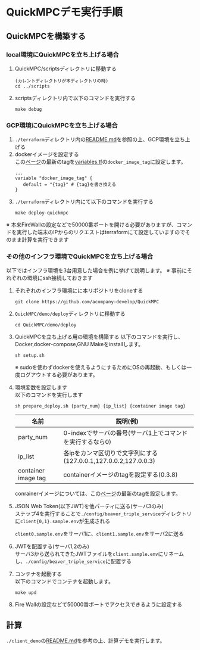 # QuickMPCデモ実行手順

## QuickMPCを構築する

### local環境にQuickMPCを立ち上げる場合
1. QuickMPC/scriptsディレクトリに移動する
    ```
    (カレントディレクトリが本ディレクトリの時)
    cd ../scripts
    ```
2. scriptsディレクトリ内で以下のコマンドを実行する
    ```
    make debug
    ```
### GCP環境にQuickMPCを立ち上げる場合
1. `./terraform`ディレクトリ内の[README.md](terraform/README.md)を参照の上、GCP環境を立ち上げる
2. dockerイメージを設定する <br>
    この[ページ](https://github.com/acompany-develop/QuickMPC/tags)の最新のtagを[variables.tf](./terraform/application/vaiables.tf)の`docker_image_tag`に設定します。
    ```
    ...
    variable "docker_image_tag" {
       default = "{tag}" # {tag}を書き換える
    }
    ```
3. `./terraform`ディレクトリ内にて以下のコマンドを実行する
    ```
    make deploy-quickmpc
    ```
※ 本来FireWallの設定などで50000番ポートを開ける必要がありますが、コマンドを実行した端末のIPからのリクエストはterraformにて設定していますのでそのまま計算を実行できます
### その他のインフラ環境でQuickMPCを立ち上げる場合
以下ではインフラ環境を3台用意した場合を例に挙げて説明します。
※ 事前にそれぞれの環境にssh接続しておきます
1. それぞれのインフラ環境にに本リポジトリをcloneする
    ```
    git clone https://github.com/acompany-develop/QuickMPC
    ```
2. `QuickMPC/demo/deploy`ディレクトリに移動する
    ```
    cd QuickMPC/demo/deploy
    ```
3. QuickMPCを立ち上げる用の環境を構築する
    以下のコマンドを実行し、Docker,docker-compose,GNU Makeをinstallします。
    ```
    sh setup.sh
    ```
    ※ sudoを使わずdockerを使えるようにするためにOSの再起動、もしくは一度ログアウトする必要があります。
4. 環境変数を設定します <br>
    以下のコマンドを実行します
    ```
    sh prepare_deploy.sh {party_num} {ip_list} {container image tag}
    ```
    |  名前  |  説明(例)  |
    | ----  | ---- |
    |  party_num  |  0-indexでサーバの番号(サーバ1上でコマンドを実行するなら0)  |
    |  ip_list  |  各ipをカンマ区切りで文字列にする(127.0.0.1,127.0.0.2,127.0.0.3)  |
    |  container image tag  |  containerイメージのtagを設定する(0.3.8)  |
    conrainerイメージについては、この[ページ](https://github.com/acompany-develop/QuickMPC/tags)の最新のtagを設定します。
5. JSON Web Token(以下JWT)を他パーティに送る(サーバ3のみ) <br>
    ステップ4を実行することで`./config/beaver_triple_service`ディレクトリに`client{0,1}.sample.env`が生成される

    `client0.sample.env`をサーバ1に、`client1.sample.env`をサーバ2に送る

6. JWTを配置する(サーバ1,2のみ) <br>
    サーバ3から送られてきたJWTファイルを`client.sample.env`にリネームし、`./config/beaver_triple_service`に配置する
7. コンテナを起動する <br>
    以下のコマンドでコンテナを起動します。
    ```
    make upd
    ```
8. Fire Wallの設定などて50000番ポートでアクセスできるように設定する

## 計算
`./client_demo`の[README.md](./client_demo/README-ja.md)を参考の上、計算デモを実行します。

